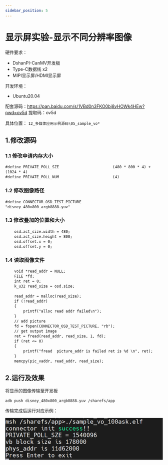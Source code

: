 ```yaml
---
sidebar_position: 5
---
```

# 显示屏实验-显示不同分辨率图像

硬件要求：

- DshanPI-CanMV开发板
- Type-C数据线 x2
- MIPI显示屏/HDMI显示屏

开发环境：

- Ubuntu20.04

配套源码：https://pan.baidu.com/s/1VBd0n3FKO0bj8yHOWk4HEw?pwd=ov5d 提取码：ov5d

具体位置： `12_多媒体应用示例源码\05_sample_vo*` 

## 1.修改源码

### 1.1 修改申请内存大小

```
#define PRIVATE_POLL_SZE                        (480 * 800 * 4) + (1024 * 4)
#define PRIVATE_POLL_NUM                        (4)
```



### 1.2 修改图像路径

```
#define CONNECTOR_OSD_TEST_PICTURE        "disney_480x800_argb8888.yuv"
```



### 1.3 修改叠加的位置和大小

```
    osd.act_size.width = 480;
    osd.act_size.height = 800;
    osd.offset.x = 0;
    osd.offset.y = 0;
```



### 1.4 读取图像文件

```
    void *read_addr = NULL;
    FILE *fd;
    int ret = 0;
    k_u32 read_size = osd.size;

    read_addr = malloc(read_size);
    if (!read_addr)
    {
        printf("alloc read addr failed\n");
    }
    // add picture
    fd = fopen(CONNECTOR_OSD_TEST_PICTURE, "rb");
    // get output image
    ret = fread(read_addr, read_size, 1, fd);
    if (ret <= 0)
    {
        printf("fread  picture_addr is failed ret is %d \n", ret);
    }
    memcpy(pic_vaddr, read_addr, read_size);
```



## 2.运行及效果

将显示的图像传输至开发板

```
adb push disney_480x800_argb8888.yuv /sharefs/app
```

传输完成后运行对应示例：

![image-20241024114731099](${images}/image-20241024114731099.png)
